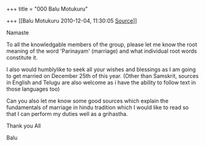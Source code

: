 +++
title = "000 Balu Motukuru"

+++
[[Balu Motukuru	2010-12-04, 11:30:05 [Source](https://groups.google.com/g/samskrita/c/VnoRHPEUcqQ)]]



Namaste



To all the knowledgable members of the group, please let me know the root meaning of the word 'Parinayam' (marriage) and what individual root words constitute it.

I also would humblylike to seek all your wishes and blessings as I am going to get married on December 25th of this year. (Other than Samskrit, sources in English and Telugu are also welcome as i have the ability to follow text in those languages too)

Can you also let me know some good sources which explain the fundamentals of marriage in hindu tradition which I would like to read so that I can perform my duties well as a grihastha.



Thank you All

Balu

